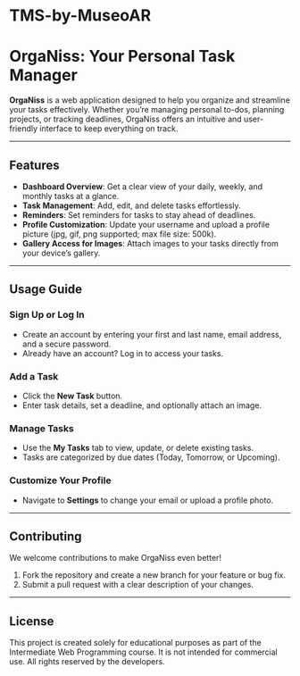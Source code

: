# TMS-by-MuseoAR

# **OrgaNiss: Your Personal Task Manager**

**OrgaNiss** is a web application designed to help you organize and streamline your tasks effectively. Whether you’re managing personal to-dos, planning projects, or tracking deadlines, OrgaNiss offers an intuitive and user-friendly interface to keep everything on track.

---

## **Features**
- **Dashboard Overview**: Get a clear view of your daily, weekly, and monthly tasks at a glance.
- **Task Management**: Add, edit, and delete tasks effortlessly.
- **Reminders**: Set reminders for tasks to stay ahead of deadlines.
- **Profile Customization**: Update your username and upload a profile picture (jpg, gif, png supported; max file size: 500k).
- **Gallery Access for Images**: Attach images to your tasks directly from your device’s gallery.

---

## **Usage Guide**

### **Sign Up or Log In**
- Create an account by entering your first and last name, email address, and a secure password.
- Already have an account? Log in to access your tasks.

### **Add a Task**
- Click the **New Task** button.
- Enter task details, set a deadline, and optionally attach an image.

### **Manage Tasks**
- Use the **My Tasks** tab to view, update, or delete existing tasks.
- Tasks are categorized by due dates (Today, Tomorrow, or Upcoming).

### **Customize Your Profile**
- Navigate to **Settings** to change your email or upload a profile photo.

---

## **Contributing**
We welcome contributions to make OrgaNiss even better!

1. Fork the repository and create a new branch for your feature or bug fix.
2. Submit a pull request with a clear description of your changes.

---

## **License**
This project is created solely for educational purposes as part of the Intermediate Web Programming course. It is not intended for commercial use. All rights reserved by the developers.
